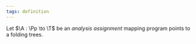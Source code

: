 ```yaml
---
tags: definition
---
```


Let $\A : \Pp \to \T$ be an _analysis assignment_ mapping program points to a folding trees.